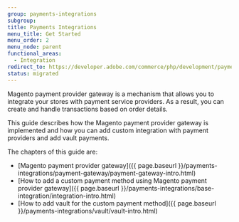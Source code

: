 ```yaml
---
group: payments-integrations
subgroup:
title: Payments Integrations
menu_title: Get Started
menu_order: 2
menu_node: parent
functional_areas:
  - Integration
redirect_to: https://developer.adobe.com/commerce/php/development/payments-integrations/
status: migrated
---
```


Magento payment provider gateway is a mechanism that allows you to integrate your stores with payment service providers. As a result, you can create and handle transactions based on order details.

This guide describes how the Magento payment provider gateway is implemented and how you can add custom integration with payment providers and add vault payments.

The chapters of this guide are:

*  [Magento payment provider gateway]({{ page.baseurl }}/payments-integrations/payment-gateway/payment-gateway-intro.html)
*  [How to add a custom payment method using Magento payment provider gateway]({{ page.baseurl }}/payments-integrations/base-integration/integration-intro.html)
*  [How to add vault for the custom payment method]({{ page.baseurl }}/payments-integrations/vault/vault-intro.html)
